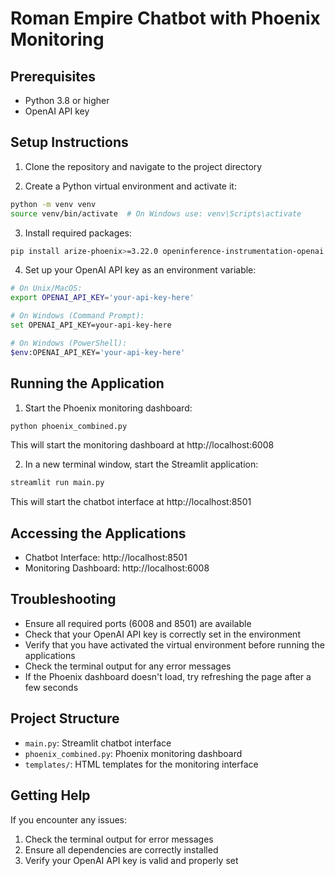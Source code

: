 # Roman Empire Chatbot with Phoenix Monitoring

## Prerequisites
- Python 3.8 or higher
- OpenAI API key

## Setup Instructions

1. Clone the repository and navigate to the project directory

2. Create a Python virtual environment and activate it:
```bash
python -m venv venv
source venv/bin/activate  # On Windows use: venv\Scripts\activate
```

3. Install required packages:
```bash
pip install arize-phoenix>=3.22.0 openinference-instrumentation-openai streamlit fastapi uvicorn jinja2 langchain-community wikipedia openai
```

4. Set up your OpenAI API key as an environment variable:
```bash
# On Unix/MacOS:
export OPENAI_API_KEY='your-api-key-here'

# On Windows (Command Prompt):
set OPENAI_API_KEY=your-api-key-here

# On Windows (PowerShell):
$env:OPENAI_API_KEY='your-api-key-here'
```

## Running the Application

1. Start the Phoenix monitoring dashboard:
```bash
python phoenix_combined.py
```
This will start the monitoring dashboard at http://localhost:6008

2. In a new terminal window, start the Streamlit application:
```bash
streamlit run main.py
```
This will start the chatbot interface at http://localhost:8501

## Accessing the Applications
- Chatbot Interface: http://localhost:8501
- Monitoring Dashboard: http://localhost:6008

## Troubleshooting
- Ensure all required ports (6008 and 8501) are available
- Check that your OpenAI API key is correctly set in the environment
- Verify that you have activated the virtual environment before running the applications
- Check the terminal output for any error messages
- If the Phoenix dashboard doesn't load, try refreshing the page after a few seconds

## Project Structure
- `main.py`: Streamlit chatbot interface
- `phoenix_combined.py`: Phoenix monitoring dashboard
- `templates/`: HTML templates for the monitoring interface

## Getting Help
If you encounter any issues:
1. Check the terminal output for error messages
2. Ensure all dependencies are correctly installed
3. Verify your OpenAI API key is valid and properly set